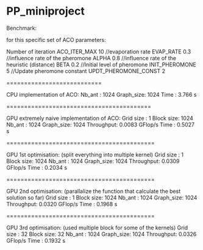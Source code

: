 PP_miniproject
==============

Benchmark:

for this specific set of ACO parameters:

Number of iteration
ACO_ITER_MAX 10
//evaporation rate
EVAP_RATE 0.3
//influence rate of the pheromone
ALPHA 0.8
//influence rate of the heuristic (distance)
BETA 0.2
//Initial level of pheromone
INIT_PHEROMONE 5
//Update pheromone constant
UPDT_PHEROMONE_CONST 2

===========================

CPU implementation of ACO:
Nb_ant    : 1024
Graph_size: 1024
Time      : 3.766 s

=========================================

GPU extremely naive implementation of ACO:
Grid size : 1
Block size: 1024
Nb_ant    : 1024
Graph_size: 1024
Throughput: 0.0083 GFlop/s
Time      : 0.5027 s

==========================================

GPU 1st optimisation: (split everything into multiple kernel)
Grid size : 1
Block size: 1024
Nb_ant    : 1024
Graph_size: 1024
Throughput: 0.0309 GFlop/s
Time      : 0.2034 s

==========================================

GPU 2nd optimisation: (parallalize the function that calculate the best solution so far)
Grid size : 1
Block size: 1024
Nb_ant    : 1024
Graph_size: 1024
Throughput: 0.0320 GFlop/s
Time      : 0.1968 s

==========================================

GPU 3rd optimisation: (used multiple block for some of the kernels)
Grid size : 32
Block size: 32
Nb_ant    : 1024
Graph_size: 1024
Throughput: 0.0326 GFlop/s
Time      : 0.1932 s